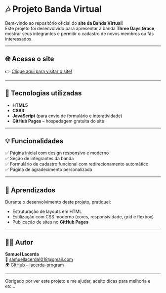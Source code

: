# 🎶 Projeto Banda Virtual

Bem-vindo ao repositório oficial do **site da Banda Virtual**!  
Este projeto foi desenvolvido para apresentar a banda **Three Days Grace**, mostrar seus integrantes e permitir o cadastro de novos membros ou fãs interessados.

---

## 🌐 Acesse o site

👉 [Clique aqui para visitar o site!](https://lacerda-program.github.io/prova_html/)  

---



## 🧩 Tecnologias utilizadas

- **HTML5**  
- **CSS3**  
- **JavaScript** (para envio de formulário e interatividade)  
- **GitHub Pages** – hospedagem gratuita do site  

---

## 💡 Funcionalidades

✅ Página inicial com design responsivo e moderno  
✅ Seção de integrantes da banda  
✅ Formulário de cadastro funcional com redirecionamento automático  
✅ Página de agradecimento personalizada  

---

## 🧠 Aprendizados

Durante o desenvolvimento deste projeto, pratiquei:

- Estruturação de layouts em HTML  
- Estilização com CSS moderno (cores, responsividade, grid e flexbox)  
- Publicação de sites no **GitHub Pages**

---

## 👨‍💻 Autor

**Samuel Lacerda**  
📧 [samuellacerda1018@gmail.com](mailto:samuellacerda1018@gmail.com)  
🌍 [GitHub – lacerda-program](https://github.com/lacerda-program)

---
Obrigado por ver este projeto e me ajudar, aceito dicas para melhoria e etc...
